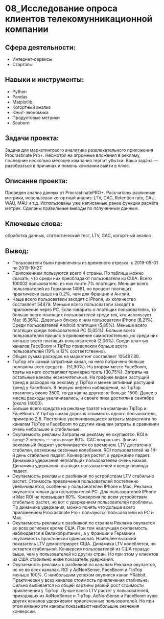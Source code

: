 # 08_Исследование опроса клиентов телекомунникационной компании
## Сфера деятельности:
- Интернет-сервисы
- Стартапы
## Навыки и инструменты:
- Python
- Pandas
- Matplotlib
- Когортный анализ
- Юнит-экономика
- Продуктовые метрики
- Seaborn
## Задачи проекта:
Задача для маркетингового аналитика развлекательного приложения Procrastinate Pro+. Несмотря на огромные вложения в рекламу, последние несколько месяцев компания терпит убытки. Ваша задача — разобраться в причинах и помочь компании выйти в плюс.
## Описание проекта:
Проведен анализ данных от ProcrastinatePRO+.
Рассчитаны различные метрики, использован когортный анализ: LTV, CAC, Retention rate, DAU, WAU, MAU и т.д. Использованы уже написанные ранее функции расчёта метрик. Сделаны правильные выводы по полученным данным.
## Ключевые слова:
обработка данных, статистический тест, LTV, CAC, когортный анализ
## Вывод:
- Пользователи были привлечены из временого отрезка: c 2019-05-01 по 2019-10-27.
- Приложением пользуются всего 4 страны. По таблице можно сказать, что среди них преобладают пользователи из США. Всего 100002 пользователя, из них почти 7% платящих. Меньше всего пользователей из Германии 14981, но процент платящих практически выше на 0.2%, чем для Франции и Англии.
- Чаще всего пользователи заходят с iPhone, их количество составляет 54479. Меньше всего пользователи заходят в приложение через PC. Если говорить о платящих пользователях, то больше всего платящих пользователей среди тех, кто использует Mac (6,36%). Довольно близко к ним пользователи iPhone (6,21%). Среди пользователей Android платящих (5,85%). Меньше всего платящих среди пользователей PC (5,05%).
Больше всего пользователей пришло в приложение самостоятельно ,но среди них меньше всего платящих пользователей (2,06%). Среди платных каналов FaceBoom и TipTop привелекли больше всего пользователей (19% и 13% соответственно).
- Общая сумма расходов на маркетинг составляет 105497.30.
- TipTop это самый затратный канал, на него потрачено больше половины всех средств - (51,90%). На втором месте FaceBoom, траты на него составляют примерно треть (30,75%). Затраты на остальные каналы незначительные.
На графике виден растущий тренд в расходах на рекламу у TipTop и менее активный растущий тренд у FaceBoom. В первую неделю наблюдений, на TipTop тратилось около 3500, тогда как на другие не больше 1500. Далее в месяц расходы увеличивались, и своего пика достигли в сентябре (около 14000).
- Больше всего средств на рекламу тратят на компании TipTop и FaceBoom. У TipTop самая дорогая стоимость одного пользователя, примерно 2,8. Постоянно увеличивающиеся затраты маркетинга по каналам ТipTop и FaceBoom по другим каналам затраты в сравнении очень небольшие и стабильные.
- Окупаемость рекламы Затраты на рекламу не окупаются. ROI в конце 2 недель — чуть выше 80%. CAC возрастает. Значит рекламный бюджет увеличивается со временем. LTV достаточно стабилен, возможны сезонные колебания. ROI пользователей на 14-й день стабильно падает. Конверсия растет, а удержание падает. Динамика удержания неплатящих пользователей очень низкая. Динамика удержания платящих пользователей к концу периода падает.
- Окупаемость рекламы с разбивкой по устройствам LTV стабильно растет. Стоимость привлечения пользователей постепенно увеличивается, особенно у пользователей IPhone и Mac. Реклама окупается только для пользователей PC. Для пользователей IPhone и Mac ROI не превышает 80%. Конверсия по всем устройствам стабильно растет, но вот с удержанием пользователей проблемы. По динамике удержания, можно понять что дольше всего приложением Procrastinate Pro+ пользуются пользователи на PC и Mac.
- Окупаемость рекламы с разбивкой по странам Реклама окупается во всех регионах кроме США. При том наилучшая окупаемость наблюдается в Великобритании , а у Франции и Германии окупаемость практически одинаковая. Наиболее высокий показатель LTV демонстрирует США. Динамика LTV колеблется, но остается стабильной. Конверсия пользователей из США гораздо выше, чем у пользователей из других стран. Но при этом у клиентов из США стабильно ниже показатель удержания.
- Окупаемость рекламы с разбивкой по каналам Реклама окупается, но не во всех каналах. ROI у AdNonSense, FaceBoom и TipTop меньше 100%. С наибольшим успехом окупился канал YRabbit. Практически у всех каналов стоимость привлечения стабильна. Сильно выбивается из общей картины резкий рост стоимости привлечения у TipTop. Лучше всего LTV растет у пользователей, приходящих из AdNonSense и TipTop. AdNonSense и FaceBoom хуже других каналов удерживают привлеченных пользователей. Но при этом именно эти каналы показывают наибольшие значения конверсии.
